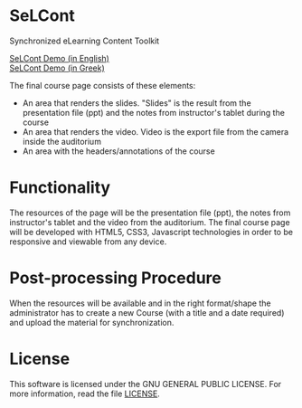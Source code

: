 SeLCont
======

Synchronized eLearning Content Toolkit

<a href="http://webvm.netmode.ntua.gr/courses/?lectures=introduction-to-selcont-english" target="_blank">SeLCont Demo (in English)</a><br>
<a href="http://webvm.netmode.ntua.gr/courses/?lectures=introduction-to-selcont" target="_blank">SeLCont Demo (in Greek)</a>

The final course page consists of these elements: 
<ul>
<li>An area that renders the slides. "Slides" is the result from the presentation file (ppt) and the notes from instructor's tablet during the course</li>
<li>An area that renders the video. Video is the export file from the camera inside the auditorium</li>
<li>An area with the headers/annotations of the course</li>
</ul>


Functionality
===========
The resources of the page will be the presentation file (ppt), the notes from instructor's tablet and the video from the auditorium. The final course page will be developed with HTML5, CSS3, Javascript technologies in order to be responsive and viewable from any device.


Post-processing Procedure
===================
When the resources will be available and in the right format/shape the administrator has to create a new Course (with a title and a date required) and upload the material for synchronization.  


License
========
This software is licensed under the GNU GENERAL PUBLIC LICENSE. For more information, read the file <a href="LICENSE">LICENSE</a>.
